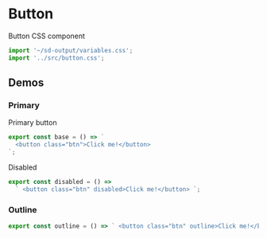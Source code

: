 # Button

Button CSS component

```js script
import '~/sd-output/variables.css';
import '../src/button.css';
```

## Demos

### Primary

Primary button

```js preview-story
export const base = () => `
  <button class="btn">Click me!</button>
`;
```

Disabled

```js preview-story
export const disabled = () =>
  ` <button class="btn" disabled>Click me!</button> `;
```

### Outline

```js preview-story
export const outline = () => ` <button class="btn" outline>Click me!</button> `;
```
